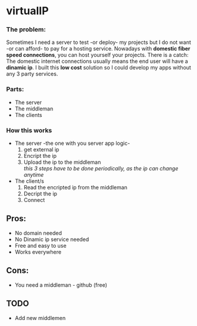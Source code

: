# virtualIP 
### The problem: 
Sometimes I need a server to test -or deploy- my projects but I do not want -or can afford- to pay for a hosting service. Nowadays with **domestic fiber speed connections**, you can host yourself your projects. There is a catch: The domestic internet connections usually means the end user will have a **dinamic ip**. I built this **low cost** solution so I could develop my apps without any 3 party services.
### Parts:
* The server
* The middleman 
* The clients
### How this works
* The server -the one with you server app logic-   
  1. get external ip  
  2. Encript the ip  
  3. Upload the ip to the middleman  
  _this 3 steps have to be done periodically, as the ip can change anytime_
* The client/s  
  1. Read the encripted ip from the middleman 
  2. Decript the ip  
  3. Connect  
  

## Pros:
* No domain needed
* No Dinamic ip service needed
* Free and easy to use
* Works everywhere
## Cons:
* You need a middleman - github (free)
## TODO
* Add new middlemen
